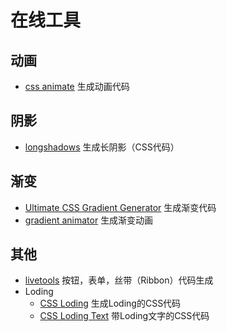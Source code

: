 # 在线工具
## 动画
* [css animate](http://cssanimate.com/) 生成动画代码

## 阴影
* [longshadows](http://sandbox.juan-i.com/longshadows/) 生成长阴影（CSS代码）

## 渐变
* [Ultimate CSS Gradient Generator](http://www.colorzilla.com/gradient-editor/) 生成渐变代码
* [gradient animator](http://www.gradient-animator.com/) 生成渐变动画

## 其他
* [livetools](http://livetools.uiparade.com/index.html) 按钮，表单，丝带（Ribbon）代码生成
* Loding
	* [CSS Loding](http://cssload.net/) 生成Loding的CSS代码
	* [CSS Loding Text](http://cssload.net/en/animated_text) 带Loding文字的CSS代码